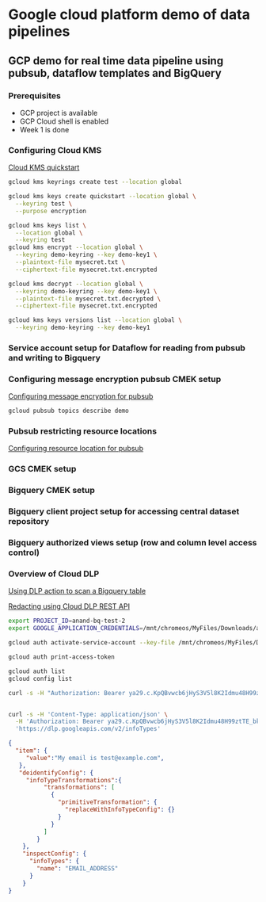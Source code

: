 # Google cloud platform demo of data pipelines

## GCP demo for real time data pipeline using pubsub, dataflow templates and BigQuery

### Prerequisites

* GCP project is available
* GCP Cloud shell is enabled
* Week 1 is done

### Configuring Cloud KMS
[Cloud KMS quickstart](https://cloud.google.com/kms/docs/quickstart)

```sh
gcloud kms keyrings create test --location global

gcloud kms keys create quickstart --location global \
  --keyring test \
  --purpose encryption

gcloud kms keys list \
  --location global \
  --keyring test  
gcloud kms encrypt --location global \
  --keyring demo-keyring --key demo-key1 \
  --plaintext-file mysecret.txt \
  --ciphertext-file mysecret.txt.encrypted

gcloud kms decrypt --location global \
  --keyring demo-keyring --key demo-key1 \
  --plaintext-file mysecret.txt.decrypted \
  --ciphertext-file mysecret.txt.encrypted

gcloud kms keys versions list --location global \
  --keyring demo-keyring --key demo-key1  
```

### Service account setup for Dataflow for reading from pubsub and writing to Bigquery

### Configuring message encryption pubsub CMEK setup

[Configuring message encryption for pubsub](https://cloud.google.com/pubsub/docs/encryption)

```sh
gcloud pubsub topics describe demo

```

### Pubsub restricting resource locations
[Configuring resource location for pubsub](https://cloud.google.com/pubsub/docs/resource-location-restriction)

### GCS CMEK setup


### Bigquery CMEK setup

### Bigquery client project setup for accessing central dataset repository

### Bigquery authorized views setup (row and column level access control)

### Overview of Cloud DLP
[Using DLP action to scan a Bigquery table](https://cloud.google.com/dlp/docs/concepts-actions)

[Redacting using Cloud DLP REST API](https://cloud.google.com/dlp/docs/redacting-sensitive-data)


```sh
export PROJECT_ID=anand-bq-test-2
export GOOGLE_APPLICATION_CREDENTIALS=/mnt/chromeos/MyFiles/Downloads/anand-bq-test-2-4cda899168a4.json 

gcloud auth activate-service-account --key-file /mnt/chromeos/MyFiles/Downloads/anand-bq-test-2-4cda899168a4.json 

gcloud auth print-access-token

gcloud auth list
gcloud config list

curl -s -H "Authorization: Bearer ya29.c.KpQBvwcb6jHyS3V5l8K2Idmu48H99ztTE_bkhvls5uSmkjVgN0TteMoRlDwIy6LK85G6iZwgiz0pxtNVqIaoy_4MlMjS-iMSJDAQ5UL6SqLbxit-c5rK1ndQK0jQoiXpFQrTrRg-b6XF4ZmCSjd7zk6oNn7PE6uIVrEgY7cMykKchl7vwyjkrhSt_C58G0n3obPR9Y4orw" -H "Content-Type: application/json" https://dlp.googleapis.com/v2/projects/$PROJECT_ID/content:deidentify -d @redact-input.json


curl -s -H 'Content-Type: application/json' \
  -H 'Authorization: Bearer ya29.c.KpQBvwcb6jHyS3V5l8K2Idmu48H99ztTE_bkhvls5uSmkjVgN0TteMoRlDwIy6LK85G6iZwgiz0pxtNVqIaoy_4MlMjS-iMSJDAQ5UL6SqLbxit-c5rK1ndQK0jQoiXpFQrTrRg-b6XF4ZmCSjd7zk6oNn7PE6uIVrEgY7cMykKchl7vwyjkrhSt_C58G0n3obPR9Y4orw' \
  'https://dlp.googleapis.com/v2/infoTypes'


```

```json
{
  "item": {
     "value":"My email is test@example.com",
   },
   "deidentifyConfig": {
     "infoTypeTransformations":{
          "transformations": [
            {
              "primitiveTransformation": {
                "replaceWithInfoTypeConfig": {}
              }
            }
          ]
        }
    },
    "inspectConfig": {
      "infoTypes": {
        "name": "EMAIL_ADDRESS"
      }
    }
}

```    
